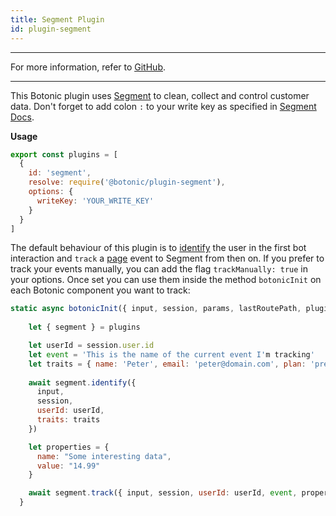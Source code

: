 ```yaml
---
title: Segment Plugin
id: plugin-segment
---
```


---

For more information, refer to [<u>GitHub</u>](https://github.com/hubtype/botonic/tree/master/packages/botonic-plugin-segment).

---

This Botonic plugin uses [Segment](https://segment.com/) to clean, collect and control customer data. 
Don't forget to add colon `:` to your write key as specified in [Segment Docs](https://segment.com/docs/sources/server/http/#authentication).

**Usage**
```javascript
export const plugins = [
  {
    id: 'segment',
    resolve: require('@botonic/plugin-segment'),
    options: {
      writeKey: 'YOUR_WRITE_KEY'
    }
  }
]
```

The default behaviour of this plugin is to [identify](https://segment.com/docs/spec/identify/) the user in the first bot interaction and `track` a [page](https://segment.com/docs/spec/page/) event to Segment from then on.
If you prefer to track your events manually, you can add the flag `trackManually: true` in your options. Once set you can use them inside the method `botonicInit` on each Botonic component you want to track:  
```javascript
static async botonicInit({ input, session, params, lastRoutePath, plugins }) {
    
    let { segment } = plugins

    let userId = session.user.id
    let event = 'This is the name of the current event I'm tracking'
    let traits = { name: 'Peter', email: 'peter@domain.com', plan: 'premium' }
    
    await segment.identify({
      input,
      session,
      userId: userId,
      traits: traits
    })

    let properties = {
      name: "Some interesting data", 
      value: "14.99"
    }

    await segment.track({ input, session, userId: userId, event, properties })
  }
```